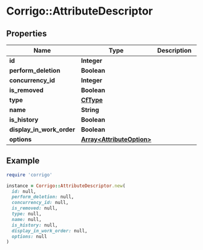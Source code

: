 # Corrigo::AttributeDescriptor

## Properties

| Name | Type | Description | Notes |
| ---- | ---- | ----------- | ----- |
| **id** | **Integer** |  | [optional] |
| **perform_deletion** | **Boolean** |  | [optional] |
| **concurrency_id** | **Integer** |  | [optional] |
| **is_removed** | **Boolean** |  | [optional] |
| **type** | [**CfType**](CfType.md) |  | [optional] |
| **name** | **String** |  | [optional] |
| **is_history** | **Boolean** |  | [optional] |
| **display_in_work_order** | **Boolean** |  | [optional] |
| **options** | [**Array&lt;AttributeOption&gt;**](AttributeOption.md) |  | [optional] |

## Example

```ruby
require 'corrigo'

instance = Corrigo::AttributeDescriptor.new(
  id: null,
  perform_deletion: null,
  concurrency_id: null,
  is_removed: null,
  type: null,
  name: null,
  is_history: null,
  display_in_work_order: null,
  options: null
)
```


